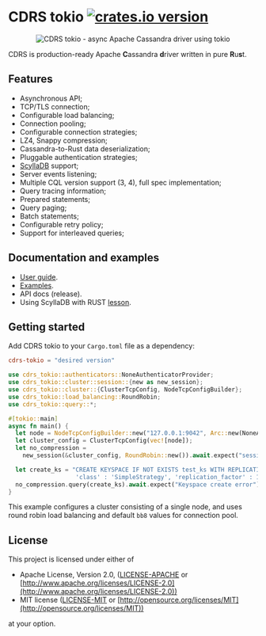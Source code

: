 # CDRS tokio [![crates.io version](https://img.shields.io/crates/v/cdrs-tokio.svg)](https://crates.io/crates/cdrs-tokio)

<p align="center">
  <img src="./cdrs-logo.png" alt="CDRS tokio - async Apache Cassandra driver using tokio"/>
</p>

CDRS is production-ready Apache **C**assandra **d**river written in pure **R**u**s**t.

## Features

- Asynchronous API;
- TCP/TLS connection;
- Configurable load balancing;
- Connection pooling;
- Configurable connection strategies;
- LZ4, Snappy compression;
- Cassandra-to-Rust data deserialization;
- Pluggable authentication strategies;
- [ScyllaDB](https://www.scylladb.com/) support;
- Server events listening;
- Multiple CQL version support (3, 4), full spec implementation;
- Query tracing information;
- Prepared statements;
- Query paging;
- Batch statements;
- Configurable retry policy;
- Support for interleaved queries;

## Documentation and examples

- [User guide](./documentation).
- [Examples](./cdrs-tokio/examples).
- API docs (release).
- Using ScyllaDB with RUST [lesson](https://university.scylladb.com/courses/using-scylla-drivers/lessons/rust-and-scylla/).

## Getting started

Add CDRS tokio to your `Cargo.toml` file as a dependency:

```toml
cdrs-tokio = "desired version"
```

```rust
use cdrs_tokio::authenticators::NoneAuthenticatorProvider;
use cdrs_tokio::cluster::session::{new as new_session};
use cdrs_tokio::cluster::{ClusterTcpConfig, NodeTcpConfigBuilder};
use cdrs_tokio::load_balancing::RoundRobin;
use cdrs_tokio::query::*;

#[tokio::main]
async fn main() {
  let node = NodeTcpConfigBuilder::new("127.0.0.1:9042", Arc::new(NoneAuthenticatorProvider)).build();
  let cluster_config = ClusterTcpConfig(vec![node]);
  let no_compression =
    new_session(&cluster_config, RoundRobin::new()).await.expect("session should be created");

  let create_ks = "CREATE KEYSPACE IF NOT EXISTS test_ks WITH REPLICATION = { \
                   'class' : 'SimpleStrategy', 'replication_factor' : 1 };";
  no_compression.query(create_ks).await.expect("Keyspace create error");
}
```

This example configures a cluster consisting of a single node, and uses round robin load balancing and default `bb8` values for connection pool.

## License

This project is licensed under either of

- Apache License, Version 2.0, ([LICENSE-APACHE](LICENSE-APACHE) or [http://www.apache.org/licenses/LICENSE-2.0](http://www.apache.org/licenses/LICENSE-2.0))
- MIT license ([LICENSE-MIT](LICENSE-MIT) or [http://opensource.org/licenses/MIT](http://opensource.org/licenses/MIT))

at your option.
